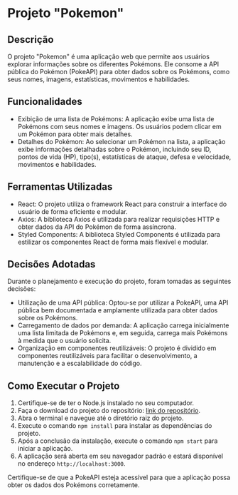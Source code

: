 # Projeto "Pokemon"

## Descrição

O projeto "Pokemon" é uma aplicação web que permite aos usuários explorar informações sobre os diferentes Pokémons. Ele consome a API pública do Pokémon (PokeAPI) para obter dados sobre os Pokémons, como seus nomes, imagens, estatísticas, movimentos e habilidades.

## Funcionalidades

- Exibição de uma lista de Pokémons: A aplicação exibe uma lista de Pokémons com seus nomes e imagens. Os usuários podem clicar em um Pokémon para obter mais detalhes.
- Detalhes do Pokémon: Ao selecionar um Pokémon na lista, a aplicação exibe informações detalhadas sobre o Pokémon, incluindo seu ID, pontos de vida (HP), tipo(s), estatísticas de ataque, defesa e velocidade, movimentos e habilidades.

## Ferramentas Utilizadas

- React: O projeto utiliza o framework React para construir a interface do usuário de forma eficiente e modular.
- Axios: A biblioteca Axios é utilizada para realizar requisições HTTP e obter dados da API do Pokémon de forma assíncrona.
- Styled Components: A biblioteca Styled Components é utilizada para estilizar os componentes React de forma mais flexível e modular.

## Decisões Adotadas

Durante o planejamento e execução do projeto, foram tomadas as seguintes decisões:

- Utilização de uma API pública: Optou-se por utilizar a PokeAPI, uma API pública bem documentada e amplamente utilizada para obter dados sobre os Pokémons.
- Carregamento de dados por demanda: A aplicação carrega inicialmente uma lista limitada de Pokémons e, em seguida, carrega mais Pokémons à medida que o usuário solicita.
- Organização em componentes reutilizáveis: O projeto é dividido em componentes reutilizáveis para facilitar o desenvolvimento, a manutenção e a escalabilidade do código.

## Como Executar o Projeto

1. Certifique-se de ter o Node.js instalado no seu computador.
2. Faça o download do projeto do repositório: [link do repositório](https://github.com/TalitaSalless/Pokemon).
3. Abra o terminal e navegue até o diretório raiz do projeto.
4. Execute o comando `npm install` para instalar as dependências do projeto.
5. Após a conclusão da instalação, execute o comando `npm start` para iniciar a aplicação.
6. A aplicação será aberta em seu navegador padrão e estará disponível no endereço `http://localhost:3000`.

Certifique-se de que a PokeAPI esteja acessível para que a aplicação possa obter os dados dos Pokémons corretamente.

